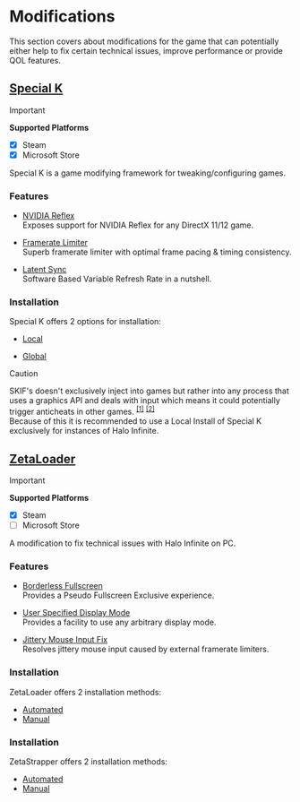 # Modifications
This section covers about modifications for the game that can potentially either help to fix certain technical issues, improve performance or provide QOL features.


## [Special K](https://github.com/SpecialKO/SpecialK)

> [!IMPORTANT]
> **Supported Platforms**
> - [x] Steam
> - [x] Microsoft Store

Special K is a game modifying framework for tweaking/configuring games.

### Features
- [NVIDIA Reflex](https://wiki.special-k.info/en/Advanced/Video#nvidia-reflex)<br>
    Exposes support for NVIDIA Reflex for any DirectX 11/12 game.

- [Framerate Limiter](https://wiki.special-k.info/en/Advanced/Video#frame-rate-limiter)<br>
    Superb framerate limiter with optimal frame pacing & timing consistency.

- [Latent Sync](https://wiki.special-k.info/en/Advanced/Video#latent-sync)<br>
    Software Based Variable Refresh Rate in a nutshell.


### Installation
Special K offers 2 options for installation:
- [Local](https://wiki.special-k.info/en/SpecialK/Local#set-up-a-local-install)

- [Global](https://wiki.special-k.info/SpecialK/Global#multiplayer-games)

> [!CAUTION]
> SKIF's doesn't exclusively inject into games but rather into any process that uses a graphics API and deals with input which means it could potentially trigger anticheats in other games. <sup><a href="https://wiki.special-k.info/SpecialK/Global#technical-info">[1]</a></sup> <sup><a href="https://wiki.special-k.info/SpecialK/Global#multiplayer-games">[2]</a></sup><br>
> Because of this it is recommended to use a Local Install of Special K exclusively for instances of Halo Infinite.<br>

## [ZetaLoader](https://github.com/Aetopia/ZetaLoader)

> [!IMPORTANT]
> **Supported Platforms**
> - [x] Steam
> - [ ] Microsoft Store

A modification to fix technical issues with Halo Infinite on PC.

### Features
- [Borderless Fullscreen](https://github.com/Aetopia/ZetaLoader#borderless-fullscreen)<br>
    Provides a Pseudo Fullscreen Exclusive experience.

- [User Specified Display Mode](https://github.com/Aetopia/ZetaLoader#user-specified-display-mode)<br>
    Provides a facility to use any arbitrary display mode.

- [Jittery Mouse Input Fix](https://github.com/Aetopia/ZetaLoader#jittery-mouse-input-fx)<br>
    Resolves jittery mouse input caused by external framerate limiters.

### Installation
ZetaLoader offers 2 installation methods:<br>
- [Automated](https://github.com/Aetopia/ZetaLoader#automated)
- [Manual](https://github.com/Aetopia/ZetaLoader#manual)

### Installation
ZetaStrapper offers 2 installation methods:<br>
- [Automated](https://github.com/Aetopia/InfiniteStrapper#automated)
- [Manual](https://github.com/Aetopia/InfiniteStrapper#manual)
